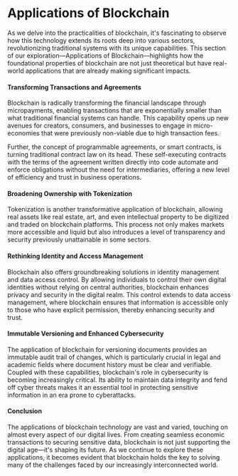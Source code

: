 # Applications of Blockchain

As we delve into the practicalities of blockchain, it's fascinating to observe how this technology extends its roots deep into various sectors, revolutionizing traditional systems with its unique capabilities. This section of our exploration—Applications of Blockchain—highlights how the foundational properties of blockchain are not just theoretical but have real-world applications that are already making significant impacts.

#### Transforming Transactions and Agreements

Blockchain is radically transforming the financial landscape through micropayments, enabling transactions that are exponentially smaller than what traditional financial systems can handle. This capability opens up new avenues for creators, consumers, and businesses to engage in micro-economies that were previously non-viable due to high transaction fees.

Further, the concept of programmable agreements, or smart contracts, is turning traditional contract law on its head. These self-executing contracts with the terms of the agreement written directly into code automate and enforce obligations without the need for intermediaries, offering a new level of efficiency and trust in business operations.

#### Broadening Ownership with Tokenization

Tokenization is another transformative application of blockchain, allowing real assets like real estate, art, and even intellectual property to be digitized and traded on blockchain platforms. This process not only makes markets more accessible and liquid but also introduces a level of transparency and security previously unattainable in some sectors.

#### Rethinking Identity and Access Management

Blockchain also offers groundbreaking solutions in identity management and data access control. By allowing individuals to control their own digital identities without relying on central authorities, blockchain enhances privacy and security in the digital realm. This control extends to data access management, where blockchain ensures that information is accessible only to those who have explicit permission, thereby enhancing security and trust.

#### Immutable Versioning and Enhanced Cybersecurity

The application of blockchain for versioning documents provides an immutable audit trail of changes, which is particularly crucial in legal and academic fields where document history must be clear and verifiable. Coupled with these capabilities, blockchain's role in cybersecurity is becoming increasingly critical. Its ability to maintain data integrity and fend off cyber threats makes it an essential tool in protecting sensitive information in an era prone to cyberattacks.

#### Conclusion

The applications of blockchain technology are vast and varied, touching on almost every aspect of our digital lives. From creating seamless economic transactions to securing sensitive data, blockchain is not just supporting the digital age—it's shaping its future. As we continue to explore these applications, it becomes evident that blockchain holds the key to solving many of the challenges faced by our increasingly interconnected world.
